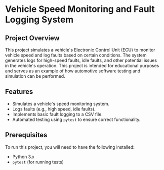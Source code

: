 # Vehicle Speed Monitoring and Fault Logging System

## Project Overview

This project simulates a vehicle's Electronic Control Unit (ECU) to monitor vehicle speed and log faults based on certain conditions. The system generates logs for high-speed faults, idle faults, and other potential issues in the vehicle's operation. This project is intended for educational purposes and serves as an example of how automotive software testing and simulation can be performed.

## Features

- Simulates a vehicle's speed monitoring system.
- Logs faults (e.g., high speed, idle faults).
- Implements basic fault logging to a CSV file.
- Automated testing using `pytest` to ensure correct functionality.

## Prerequisites

To run this project, you will need to have the following installed:

- Python 3.x
- `pytest` (for running tests)


